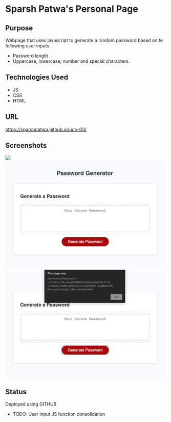 # **Sparsh Patwa's Personal Page**

## **Purpose**
Webpage that uses javascript to generate a random password based on te following user inputs:
* Password length
* Uppercase, lowercase, number and special characters.


## **Technologies Used**
* JS
* CSS
* HTML

## **URL**
https://sparshpatwa.github.io/ucb-03/

## **Screenshots**
![](./Assets/password-generator-00.png)
![](./Assets/password-generator-01.png)
![](./Assets/password-generator-02.png)

## **Status**
Deployed using GITHUB
* TODO: User input JS function consolidation
